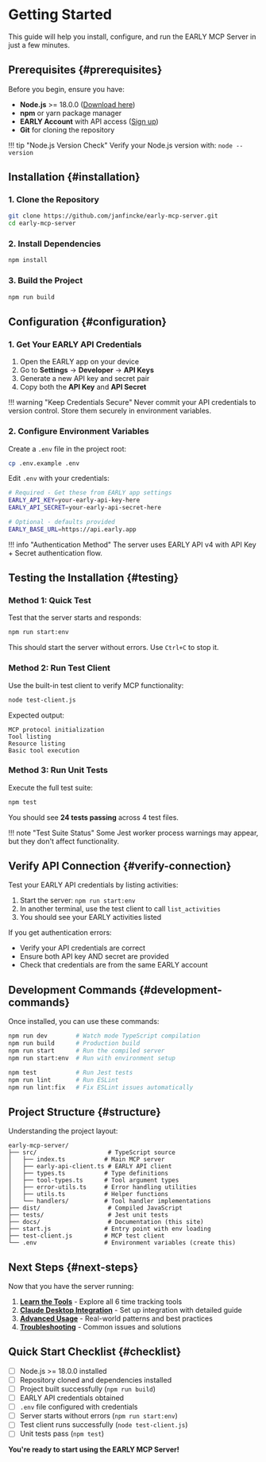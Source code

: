 # Getting Started

This guide will help you install, configure, and run the EARLY MCP Server in just a few minutes.

## Prerequisites {#prerequisites}

Before you begin, ensure you have:

- **Node.js** >= 18.0.0 ([Download here](https://nodejs.org/))
- **npm** or yarn package manager  
- **EARLY Account** with API access ([Sign up](https://early.app/))
- **Git** for cloning the repository

!!! tip "Node.js Version Check"
    Verify your Node.js version with: `node --version`

## Installation {#installation}

### 1. Clone the Repository

```bash
git clone https://github.com/janfincke/early-mcp-server.git
cd early-mcp-server
```

### 2. Install Dependencies

```bash
npm install
```

### 3. Build the Project

```bash
npm run build
```

## Configuration {#configuration}

### 1. Get Your EARLY API Credentials

1. Open the EARLY app on your device
2. Go to **Settings** → **Developer** → **API Keys**  
3. Generate a new API key and secret pair
4. Copy both the **API Key** and **API Secret**

!!! warning "Keep Credentials Secure"
    Never commit your API credentials to version control. Store them securely in environment variables.

### 2. Configure Environment Variables

Create a `.env` file in the project root:

```bash
cp .env.example .env
```

Edit `.env` with your credentials:

```bash title=".env"
# Required - Get these from EARLY app settings
EARLY_API_KEY=your-early-api-key-here
EARLY_API_SECRET=your-early-api-secret-here

# Optional - defaults provided
EARLY_BASE_URL=https://api.early.app
```

!!! info "Authentication Method"
    The server uses EARLY API v4 with API Key + Secret authentication flow.

## Testing the Installation {#testing}

### Method 1: Quick Test

Test that the server starts and responds:

```bash
npm run start:env
```

This should start the server without errors. Use `Ctrl+C` to stop it.

### Method 2: Run Test Client

Use the built-in test client to verify MCP functionality:

```bash
node test-client.js
```

Expected output:
```
MCP protocol initialization
Tool listing  
Resource listing
Basic tool execution
```

### Method 3: Run Unit Tests

Execute the full test suite:

```bash
npm test
```

You should see **24 tests passing** across 4 test files.

!!! note "Test Suite Status"
    Some Jest worker process warnings may appear, but they don't affect functionality.

## Verify API Connection {#verify-connection}

Test your EARLY API credentials by listing activities:

1. Start the server: `npm run start:env`
2. In another terminal, use the test client to call `list_activities`
3. You should see your EARLY activities listed

If you get authentication errors:
- Verify your API credentials are correct
- Ensure both API key AND secret are provided  
- Check that credentials are from the same EARLY account

## Development Commands {#development-commands}

Once installed, you can use these commands:

```bash title="Development Workflow"
npm run dev        # Watch mode TypeScript compilation
npm run build      # Production build
npm run start      # Run the compiled server
npm run start:env  # Run with environment setup
```

```bash title="Code Quality"
npm test           # Run Jest tests
npm run lint       # Run ESLint
npm run lint:fix   # Fix ESLint issues automatically
```

## Project Structure {#structure}

Understanding the project layout:

```
early-mcp-server/
├── src/                    # TypeScript source
│   ├── index.ts           # Main MCP server
│   ├── early-api-client.ts # EARLY API client
│   ├── types.ts           # Type definitions
│   ├── tool-types.ts      # Tool argument types  
│   ├── error-utils.ts     # Error handling utilities
│   ├── utils.ts           # Helper functions
│   └── handlers/          # Tool handler implementations
├── dist/                   # Compiled JavaScript
├── tests/                  # Jest unit tests  
├── docs/                   # Documentation (this site)
├── start.js               # Entry point with env loading
├── test-client.js         # MCP test client
└── .env                   # Environment variables (create this)
```

## Next Steps {#next-steps}

Now that you have the server running:

1. **[Learn the Tools](tools/index.md)** - Explore all 6 time tracking tools
2. **[Claude Desktop Integration](integration.md)** - Set up integration with detailed guide  
3. **[Advanced Usage](usage.md)** - Real-world patterns and best practices
4. **[Troubleshooting](troubleshooting.md)** - Common issues and solutions

## Quick Start Checklist {#checklist}

- [ ] Node.js >= 18.0.0 installed
- [ ] Repository cloned and dependencies installed
- [ ] Project built successfully (`npm run build`)
- [ ] EARLY API credentials obtained
- [ ] `.env` file configured with credentials
- [ ] Server starts without errors (`npm run start:env`)
- [ ] Test client runs successfully (`node test-client.js`)
- [ ] Unit tests pass (`npm test`)

**You're ready to start using the EARLY MCP Server!**
